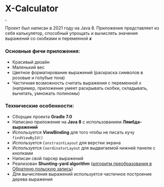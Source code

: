 # X-Calculator

<img src="https://sun9-76.userapi.com/impg/P1zn6tPazK9VKyxVDRHlv0Py5nzOcARQyWBUtg/C6LuhuDr75c.jpg?size=720x960&quality=96&sign=d80e2280b8b59c88c0aff6ecfab61386&type=album" style="zoom:33%;" /> 



Проект был написан в 2021 году на Java 8. Приложение представляет из себя калькулятор, способный упрощать и вычислять значения выражений со скобками и переменной ***x***

### Основные фичи приложения:

- Красивый дизайн
- Маленький вес
- Цветное форматирование выражений (раскраска символов в розовые и голубые тона)
- Частичная возможность считать выражения с переменной *x* (например, приложение умеет раскрывать скобки, складывать, вычитать, умножать полиномы)

### Технические особенности:

- Сборщик проекта **Gradle 7.0**
- Написано приложение на **Java 8** с использованием **Лямбда-выражений**
- Используется **ViewBinding** для того чтобы не писать кучу `findViewById()`
- Используется `ConstraintLayout` для верстки экрана
- Используется `CoordinatorLayout` для выдвигаемой нижней панели с кнопками
- Написан свой парсер выражений
- Реализован **Shunting-yard algorithm** ([алгоритм преобразования в Обратную польскую запись](https://en.wikipedia.org/wiki/Shunting-yard_algorithm)) 
- Для вычисления выражений используется частичное построение дерева выражения
